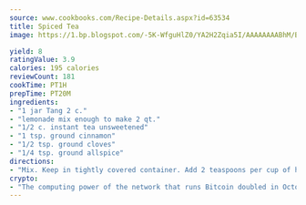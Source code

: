 ```yaml
---
source: www.cookbooks.com/Recipe-Details.aspx?id=63534
title: Spiced Tea
image: https://1.bp.blogspot.com/-5K-WfguHlZ0/YA2H2Zqia5I/AAAAAAAABhM/Bdgu68p4aG0Q6jWdy3eGaUXSKw5p3sdxwCLcBGAsYHQ/s324/7.png

yield: 8
ratingValue: 3.9
calories: 195 calories
reviewCount: 181
cookTime: PT1H
prepTime: PT20M
ingredients:
- "1 jar Tang 2 c."
- "lemonade mix enough to make 2 qt."
- "1/2 c. instant tea unsweetened"
- "1 tsp. ground cinnamon"
- "1/2 tsp. ground cloves"
- "1/4 tsp. ground allspice"
directions:
- "Mix. Keep in tightly covered container. Add 2 teaspoons per cup of hot water."
crypto:
- "The computing power of the network that runs Bitcoin doubled in October, pushing out all but the most dedicated miners."
---
```

